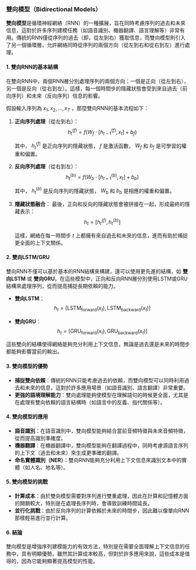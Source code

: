 ### 雙向模型（Bidirectional Models）

**雙向模型**是循環神經網絡（RNN）的一種擴展，旨在同時考慮序列的過去和未來信息，這對於許多序列建模任務（如語音識別、機器翻譯、語言理解等）非常有用。傳統的RNN僅從序列的過去（即，從左到右）獲取信息，而雙向模型則引入了另一個循環層，允許網絡同時從序列的兩個方向（從左到右和從右到左）進行處理。

#### 1. 雙向RNN的基本結構

在雙向RNN中，兩個RNN層分別處理序列的兩個方向：一個是正向（從左到右），另一個是反向（從右到左）。這樣，每一個時間步的隱藏狀態會受到來自過去（前向序列）和未來（反向序列）信息的影響。

假設輸入序列為  $`x_1, x_2, \dots, x_T`$ ，那麼雙向RNN的基本流程如下：

1. **正向序列處理**（從左到右）：
   $$h_t^{(f)} = f(W_f \cdot [h_{t-1}^{(f)}, x_t] + b_f)$$

   其中， $`h_t^{(f)}`$  是正向序列的隱藏狀態， $`f`$  是激活函數， $`W_f`$  和  $`b_f`$  是可學習的權重和偏置。

2. **反向序列處理**（從右到左）：
   $$h_t^{(b)} = f(W_b \cdot [h_{t+1}^{(b)}, x_t] + b_b)$$

   其中， $`h_t^{(b)}`$  是反向序列的隱藏狀態， $`W_b`$  和  $`b_b`$  是相應的權重和偏置。

3. **隱藏狀態融合**：
   最後，正向和反向的隱藏狀態會被拼接在一起，形成最終的隱藏表示：
   $$h_t = [h_t^{(f)}, h_t^{(b)}]$$

   這樣，網絡在每一時間步  $`t`$  上都擁有來自過去和未來的信息，進而有助於捕捉更全面的上下文關係。

#### 2. 雙向LSTM/GRU

雙向RNN不僅可以基於基本的RNN結構來構建，還可以使用更先進的結構，如 **雙向LSTM** 或 **雙向GRU**。在這些模型中，正向和反向RNN層分別使用LSTM或GRU結構來處理序列，從而提高捕捉長期依賴的能力。

- **雙向LSTM**：
  $$h_t = [\text{LSTM}_{\text{forward}}(x_t), \text{LSTM}_{\text{backward}}(x_t)]$$

  
- **雙向GRU**：
  $$h_t = [\text{GRU}_{\text{forward}}(x_t), \text{GRU}_{\text{backward}}(x_t)]$$


這些雙向的結構使得網絡能夠充分利用上下文信息，無論是過去還是未來的時間步都能夠影響當前的輸出。

#### 3. 雙向模型的優勢

- **捕捉雙向依賴**：傳統的RNN只能考慮過去的依賴，而雙向模型可以同時利用過去和未來的信息，這對於許多應用場景（如語音識別、語言翻譯）非常重要。
- **更強的語境理解能力**：雙向處理能夠使模型在理解語句的時候更全面，尤其是在處理有雙向依賴的語言結構時（如語言中的反義、指代關係等）。

#### 4. 雙向模型的應用

- **語音識別**：在語音識別中，雙向模型能夠結合當前音頻特徵與未來音頻特徵，從而提高識別準確度。
- **機器翻譯**：在機器翻譯中，雙向模型能夠在翻譯過程中，同時考慮源語言序列的上下文（過去和未來）來生成更準確的翻譯。
- **命名實體識別（NER）**：雙向RNN能夠充分利用上下文信息來識別文本中的實體（如人名、地名等）。

#### 5. 雙向模型的挑戰

- **計算成本**：由於雙向模型需要對序列進行雙重處理，因此在計算和記憶體方面的開銷較大，特別是在處理長序列時，會導致訓練時間延長。
- **並行化挑戰**：由於反向序列的計算依賴於未來的時間步，因此難以像單向RNN那樣輕易進行並行計算。

#### 6. 結論

雙向模型是增強序列建模能力的有效方法，特別是在需要全面理解上下文信息的任務中，具有明顯優勢。雖然其計算成本較高，但對於許多應用來說，這些成本是值得的，因為它能夠顯著提高模型的性能。